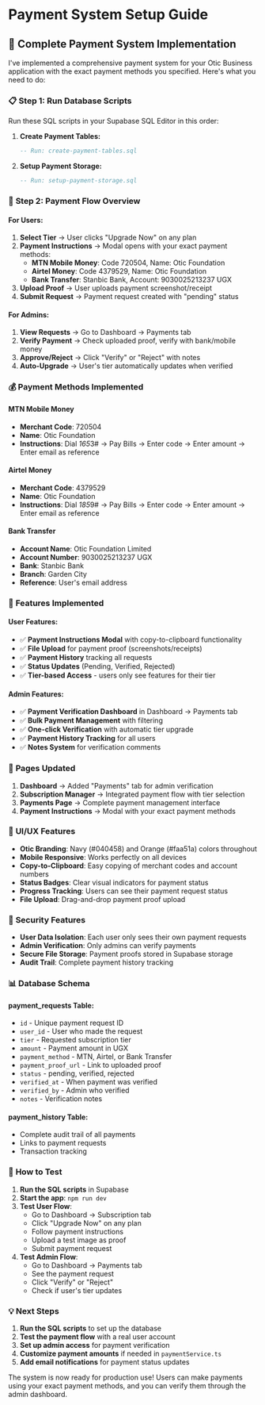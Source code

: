 # Payment System Setup Guide

## 🚀 **Complete Payment System Implementation**

I've implemented a comprehensive payment system for your Otic Business application with the exact payment methods you specified. Here's what you need to do:

### 📋 **Step 1: Run Database Scripts**

Run these SQL scripts in your Supabase SQL Editor in this order:

1. **Create Payment Tables:**
   ```sql
   -- Run: create-payment-tables.sql
   ```

2. **Setup Payment Storage:**
   ```sql
   -- Run: setup-payment-storage.sql
   ```

### 🎯 **Step 2: Payment Flow Overview**

#### **For Users:**
1. **Select Tier** → User clicks "Upgrade Now" on any plan
2. **Payment Instructions** → Modal opens with your exact payment methods:
   - **MTN Mobile Money**: Code 720504, Name: Otic Foundation
   - **Airtel Money**: Code 4379529, Name: Otic Foundation  
   - **Bank Transfer**: Stanbic Bank, Account: 9030025213237 UGX
3. **Upload Proof** → User uploads payment screenshot/receipt
4. **Submit Request** → Payment request created with "pending" status

#### **For Admins:**
1. **View Requests** → Go to Dashboard → Payments tab
2. **Verify Payment** → Check uploaded proof, verify with bank/mobile money
3. **Approve/Reject** → Click "Verify" or "Reject" with notes
4. **Auto-Upgrade** → User's tier automatically updates when verified

### 💰 **Payment Methods Implemented**

#### **MTN Mobile Money**
- **Merchant Code**: 720504
- **Name**: Otic Foundation
- **Instructions**: Dial *165*3# → Pay Bills → Enter code → Enter amount → Enter email as reference

#### **Airtel Money**
- **Merchant Code**: 4379529
- **Name**: Otic Foundation
- **Instructions**: Dial *185*9# → Pay Bills → Enter code → Enter amount → Enter email as reference

#### **Bank Transfer**
- **Account Name**: Otic Foundation Limited
- **Account Number**: 9030025213237 UGX
- **Bank**: Stanbic Bank
- **Branch**: Garden City
- **Reference**: User's email address

### 🔧 **Features Implemented**

#### **User Features:**
- ✅ **Payment Instructions Modal** with copy-to-clipboard functionality
- ✅ **File Upload** for payment proof (screenshots/receipts)
- ✅ **Payment History** tracking all requests
- ✅ **Status Updates** (Pending, Verified, Rejected)
- ✅ **Tier-based Access** - users only see features for their tier

#### **Admin Features:**
- ✅ **Payment Verification Dashboard** in Dashboard → Payments tab
- ✅ **Bulk Payment Management** with filtering
- ✅ **One-click Verification** with automatic tier upgrade
- ✅ **Payment History Tracking** for all users
- ✅ **Notes System** for verification comments

### 📱 **Pages Updated**

1. **Dashboard** → Added "Payments" tab for admin verification
2. **Subscription Manager** → Integrated payment flow with tier selection
3. **Payments Page** → Complete payment management interface
4. **Payment Instructions** → Modal with your exact payment methods

### 🎨 **UI/UX Features**

- **Otic Branding**: Navy (#040458) and Orange (#faa51a) colors throughout
- **Mobile Responsive**: Works perfectly on all devices
- **Copy-to-Clipboard**: Easy copying of merchant codes and account numbers
- **Status Badges**: Clear visual indicators for payment status
- **Progress Tracking**: Users can see their payment request status
- **File Upload**: Drag-and-drop payment proof upload

### 🔐 **Security Features**

- **User Data Isolation**: Each user only sees their own payment requests
- **Admin Verification**: Only admins can verify payments
- **Secure File Storage**: Payment proofs stored in Supabase storage
- **Audit Trail**: Complete payment history tracking

### 📊 **Database Schema**

#### **payment_requests Table:**
- `id` - Unique payment request ID
- `user_id` - User who made the request
- `tier` - Requested subscription tier
- `amount` - Payment amount in UGX
- `payment_method` - MTN, Airtel, or Bank Transfer
- `payment_proof_url` - Link to uploaded proof
- `status` - pending, verified, rejected
- `verified_at` - When payment was verified
- `verified_by` - Admin who verified
- `notes` - Verification notes

#### **payment_history Table:**
- Complete audit trail of all payments
- Links to payment requests
- Transaction tracking

### 🚀 **How to Test**

1. **Run the SQL scripts** in Supabase
2. **Start the app**: `npm run dev`
3. **Test User Flow**:
   - Go to Dashboard → Subscription tab
   - Click "Upgrade Now" on any plan
   - Follow payment instructions
   - Upload a test image as proof
   - Submit payment request
4. **Test Admin Flow**:
   - Go to Dashboard → Payments tab
   - See the payment request
   - Click "Verify" or "Reject"
   - Check if user's tier updates

### 💡 **Next Steps**

1. **Run the SQL scripts** to set up the database
2. **Test the payment flow** with a real user account
3. **Set up admin access** for payment verification
4. **Customize payment amounts** if needed in `paymentService.ts`
5. **Add email notifications** for payment status updates

The system is now ready for production use! Users can make payments using your exact payment methods, and you can verify them through the admin dashboard.


